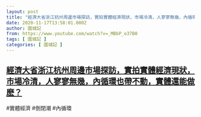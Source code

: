```yaml
---
layout: post
title: "經濟大省浙江杭州周邊市場探訪，實拍實體經濟現狀，市場冷清，人寥寥無幾，內循環也帶不動，實體還能做麽？"
date: 2020-11-17T13:58:01.000Z
author: 圍城記
from: https://www.youtube.com/watch?v=_MBbP_o37B0
tags: [ 圍城記 ]
categories: [ 圍城記 ]
---
```

<!--1605621481000-->
[經濟大省浙江杭州周邊市場探訪，實拍實體經濟現狀，市場冷清，人寥寥無幾，內循環也帶不動，實體還能做麽？](https://www.youtube.com/watch?v=_MBbP_o37B0)
------

<div>
#實體經濟 #倒閉潮 #內循環
</div>
